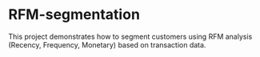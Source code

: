 # RFM-segmentation
This project demonstrates how to segment customers using RFM analysis (Recency, Frequency, Monetary) based on transaction data. 

